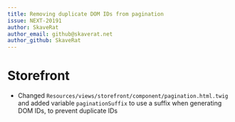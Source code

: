 ```yaml
---
title: Removing duplicate DOM IDs from pagination
issue: NEXT-20191
author: SkaveRat
author_email: github@skaverat.net
author_github: SkaveRat
---
```

# Storefront
* Changed `Resources/views/storefront/component/pagination.html.twig` and added variable `paginationSuffix` to use a suffix when generating DOM IDs, to prevent duplicate IDs
